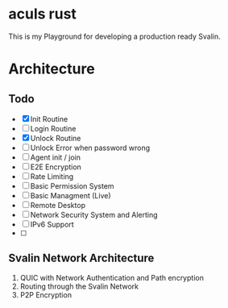 # aculs rust

This is my Playground for developing a production ready Svalin.

# Architecture

## Todo
- [X] Init Routine
- [ ] Login Routine
- [X] Unlock Routine
- [ ] Unlock Error when password wrong
- [ ] Agent init / join
- [ ] E2E Encryption
- [ ] Rate Limiting
- [ ] Basic Permission System
- [ ] Basic Managment (Live)
- [ ] Remote Desktop
- [ ] Network Security System and Alerting
- [ ] IPv6 Support
- [ ] 

## Svalin Network Architecture

1. QUIC with Network Authentication and Path encryption
2. Routing through the Svalin Network
3. P2P Encryption
